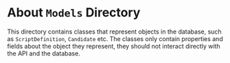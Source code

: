 # About `Models` Directory
This directory contains classes that represent objects in the database,
such as `ScriptDefinition`, `Candidate` etc.
The classes only contain properties and fields about the object they represent,
they should not interact directly with the API and the database.